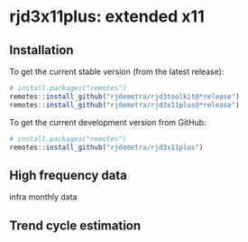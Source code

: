 # rjd3x11plus: extended x11

## Installation 

To get the current stable version (from the latest release):

``` r
# install.packages("remotes")
remotes::install_github("rjdemetra/rjd3toolkit@*release")
remotes::install_github("rjdemetra/rjd3x11plus@*release")
```

To get the current development version from GitHub:

``` r
# install.packages("remotes")
remotes::install_github("rjdemetra/rjd3x11plus")
```


## High frequency data

infra monthly data

## Trend cycle estimation
